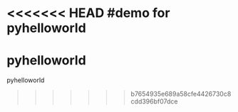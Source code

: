 <<<<<<< HEAD
#demo for pyhelloworld
=======
# pyhelloworld
pyhelloworld
>>>>>>> b7654935e689a58cfe4426730c8cdd396bf07dce
